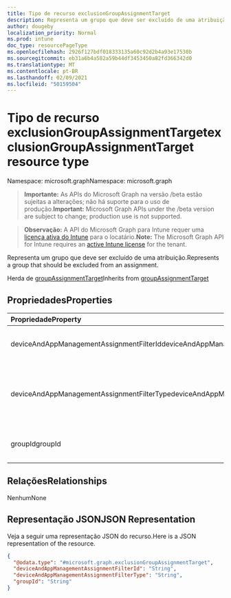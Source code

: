 ```yaml
---
title: Tipo de recurso exclusionGroupAssignmentTarget
description: Representa um grupo que deve ser excluído de uma atribuição.
author: dougeby
localization_priority: Normal
ms.prod: intune
doc_type: resourcePageType
ms.openlocfilehash: 2926f127bdf018333135a60c92d2b4a93e17530b
ms.sourcegitcommit: eb31a6b4a582a59b44df3453450a82fd366342d0
ms.translationtype: MT
ms.contentlocale: pt-BR
ms.lasthandoff: 02/09/2021
ms.locfileid: "50159504"
---
```

# <a name="exclusiongroupassignmenttarget-resource-type"></a><span data-ttu-id="64ec9-103">Tipo de recurso exclusionGroupAssignmentTarget</span><span class="sxs-lookup"><span data-stu-id="64ec9-103">exclusionGroupAssignmentTarget resource type</span></span>

<span data-ttu-id="64ec9-104">Namespace: microsoft.graph</span><span class="sxs-lookup"><span data-stu-id="64ec9-104">Namespace: microsoft.graph</span></span>

> <span data-ttu-id="64ec9-105">**Importante:** As APIs do Microsoft Graph na versão /beta estão sujeitas a alterações; não há suporte para o uso de produção.</span><span class="sxs-lookup"><span data-stu-id="64ec9-105">**Important:** Microsoft Graph APIs under the /beta version are subject to change; production use is not supported.</span></span>

> <span data-ttu-id="64ec9-106">**Observação:** A API do Microsoft Graph para Intune requer uma [licença ativa do Intune](https://go.microsoft.com/fwlink/?linkid=839381) para o locatário.</span><span class="sxs-lookup"><span data-stu-id="64ec9-106">**Note:** The Microsoft Graph API for Intune requires an [active Intune license](https://go.microsoft.com/fwlink/?linkid=839381) for the tenant.</span></span>

<span data-ttu-id="64ec9-107">Representa um grupo que deve ser excluído de uma atribuição.</span><span class="sxs-lookup"><span data-stu-id="64ec9-107">Represents a group that should be excluded from an assignment.</span></span>


<span data-ttu-id="64ec9-108">Herda de [groupAssignmentTarget](../resources/intune-shared-groupassignmenttarget.md)</span><span class="sxs-lookup"><span data-stu-id="64ec9-108">Inherits from [groupAssignmentTarget](../resources/intune-shared-groupassignmenttarget.md)</span></span>

## <a name="properties"></a><span data-ttu-id="64ec9-109">Propriedades</span><span class="sxs-lookup"><span data-stu-id="64ec9-109">Properties</span></span>
|<span data-ttu-id="64ec9-110">Propriedade</span><span class="sxs-lookup"><span data-stu-id="64ec9-110">Property</span></span>|<span data-ttu-id="64ec9-111">Tipo</span><span class="sxs-lookup"><span data-stu-id="64ec9-111">Type</span></span>|<span data-ttu-id="64ec9-112">Descrição</span><span class="sxs-lookup"><span data-stu-id="64ec9-112">Description</span></span>|
|:---|:---|:---|
|<span data-ttu-id="64ec9-113">deviceAndAppManagementAssignmentFilterId</span><span class="sxs-lookup"><span data-stu-id="64ec9-113">deviceAndAppManagementAssignmentFilterId</span></span>|<span data-ttu-id="64ec9-114">String</span><span class="sxs-lookup"><span data-stu-id="64ec9-114">String</span></span>|<span data-ttu-id="64ec9-115">A ID do filtro para a atribuição de destino.</span><span class="sxs-lookup"><span data-stu-id="64ec9-115">The Id of the filter for the target assignment.</span></span> <span data-ttu-id="64ec9-116">Herdado [de deviceAndAppManagementAssignmentTarget](../resources/intune-shared-deviceandappmanagementassignmenttarget.md)</span><span class="sxs-lookup"><span data-stu-id="64ec9-116">Inherited from [deviceAndAppManagementAssignmentTarget](../resources/intune-shared-deviceandappmanagementassignmenttarget.md)</span></span>|
|<span data-ttu-id="64ec9-117">deviceAndAppManagementAssignmentFilterType</span><span class="sxs-lookup"><span data-stu-id="64ec9-117">deviceAndAppManagementAssignmentFilterType</span></span>|[<span data-ttu-id="64ec9-118">deviceAndAppManagementAssignmentFilterType</span><span class="sxs-lookup"><span data-stu-id="64ec9-118">deviceAndAppManagementAssignmentFilterType</span></span>](../resources/intune-shared-deviceandappmanagementassignmentfiltertype.md)|<span data-ttu-id="64ec9-119">O tipo de filtro da atribuição de destino, ou seja, Excluir ou Incluir.</span><span class="sxs-lookup"><span data-stu-id="64ec9-119">The type of filter of the target assignment i.e. Exclude or Include.</span></span> <span data-ttu-id="64ec9-120">Herdado [de deviceAndAppManagementAssignmentTarget](../resources/intune-shared-deviceandappmanagementassignmenttarget.md).</span><span class="sxs-lookup"><span data-stu-id="64ec9-120">Inherited from [deviceAndAppManagementAssignmentTarget](../resources/intune-shared-deviceandappmanagementassignmenttarget.md).</span></span> <span data-ttu-id="64ec9-121">Os valores possíveis são: `none`, `include`, `exclude`.</span><span class="sxs-lookup"><span data-stu-id="64ec9-121">Possible values are: `none`, `include`, `exclude`.</span></span>|
|<span data-ttu-id="64ec9-122">groupId</span><span class="sxs-lookup"><span data-stu-id="64ec9-122">groupId</span></span>|<span data-ttu-id="64ec9-123">Cadeia de caracteres</span><span class="sxs-lookup"><span data-stu-id="64ec9-123">String</span></span>|<span data-ttu-id="64ec9-124">A ID do Grupo que representa o destino da atribuição.</span><span class="sxs-lookup"><span data-stu-id="64ec9-124">The group Id that is the target of the assignment.</span></span> <span data-ttu-id="64ec9-125">Herda de [groupAssignmentTarget](../resources/intune-shared-groupassignmenttarget.md)</span><span class="sxs-lookup"><span data-stu-id="64ec9-125">Inherited from [groupAssignmentTarget](../resources/intune-shared-groupassignmenttarget.md)</span></span>|

## <a name="relationships"></a><span data-ttu-id="64ec9-126">Relações</span><span class="sxs-lookup"><span data-stu-id="64ec9-126">Relationships</span></span>
<span data-ttu-id="64ec9-127">Nenhum</span><span class="sxs-lookup"><span data-stu-id="64ec9-127">None</span></span>

## <a name="json-representation"></a><span data-ttu-id="64ec9-128">Representação JSON</span><span class="sxs-lookup"><span data-stu-id="64ec9-128">JSON Representation</span></span>
<span data-ttu-id="64ec9-129">Veja a seguir uma representação JSON do recurso.</span><span class="sxs-lookup"><span data-stu-id="64ec9-129">Here is a JSON representation of the resource.</span></span>
<!-- {
  "blockType": "resource",
  "@odata.type": "microsoft.graph.exclusionGroupAssignmentTarget"
}
-->
``` json
{
  "@odata.type": "#microsoft.graph.exclusionGroupAssignmentTarget",
  "deviceAndAppManagementAssignmentFilterId": "String",
  "deviceAndAppManagementAssignmentFilterType": "String",
  "groupId": "String"
}
```





